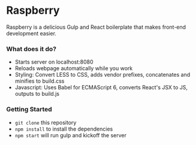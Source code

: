 # Raspberry

Raspberry is a delicious Gulp and React boilerplate that makes front-end development easier.

### What does it do?

* Starts server on localhost:8080
* Reloads webpage automatically while you work
* Styling: Convert LESS to CSS, adds vendor prefixes, concatenates and minifies to build.css
* Javascript: Uses Babel for ECMAScript 6, converts React's JSX to JS, outputs to build.js

### Getting Started

* `git clone` this repository
* `npm install` to install the dependencies
* `npm start` will run gulp and kickoff the server
